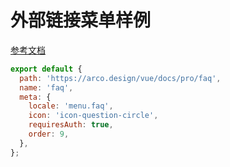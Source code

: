 # 外部链接菜单样例

[参考文档](https://arco.design/docs/pro/routes-and-menu)

```js
export default {
  path: 'https://arco.design/vue/docs/pro/faq',
  name: 'faq',
  meta: {
    locale: 'menu.faq',
    icon: 'icon-question-circle',
    requiresAuth: true,
    order: 9,
  },
};
```
